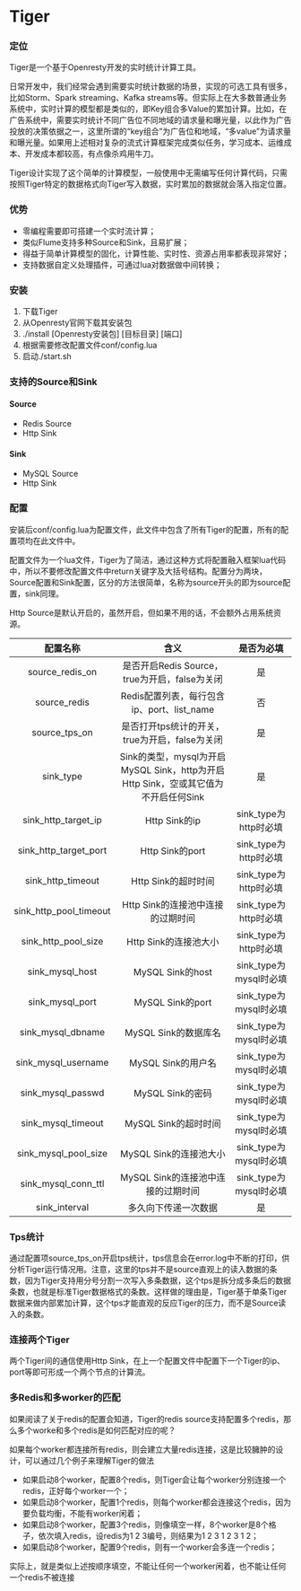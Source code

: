 # Tiger

### 定位

Tiger是一个基于Openresty开发的实时统计计算工具。

日常开发中，我们经常会遇到需要实时统计数据的场景，实现的可选工具有很多，比如Storm、Spark streaming、Kafka streams等。但实际上在大多数普通业务系统中，实时计算的模型都是类似的，即Key组合多Value的累加计算。比如，在广告系统中，需要实时统计不同广告位不同地域的请求量和曝光量，以此作为广告投放的决策依据之一，这里所谓的“key组合”为广告位和地域，“多value”为请求量和曝光量。如果用上述相对复杂的流式计算框架完成类似任务，学习成本、运维成本、开发成本都较高，有点像杀鸡用牛刀。

Tiger设计实现了这个简单的计算模型，一般使用中无需编写任何计算代码，只需按照Tiger特定的数据格式向Tiger写入数据，实时累加的数据就会落入指定位置。

### 优势

* 零编程需要即可搭建一个实时流计算；
* 类似Flume支持多种Source和Sink，且易扩展；
* 得益于简单计算模型的固化，计算性能、实时性、资源占用率都表现非常好；
* 支持数据自定义处理插件，可通过lua对数据做中间转换；

### 安装

1. 下载Tiger
2. 从Openresty官网下载其安装包
3. ./install [Openresty安装包] [目标目录] [端口]
4. 根据需要修改配置文件conf/config.lua
5. 启动./start.sh

### 支持的Source和Sink

#### Source

* Redis Source
* Http Sink

#### Sink

* MySQL Source
* Http Sink

### 配置

安装后conf/config.lua为配置文件，此文件中包含了所有Tiger的配置，所有的配置项均在此文件中。

配置文件为一个lua文件，Tiger为了简洁，通过这种方式将配置融入框架lua代码中，所以不要修改配置文件中return关键字及大括号结构。配置分为两块，Source配置和Sink配置，区分的方法很简单，名称为source开头的即为source配置，sink同理。

Http Source是默认开启的，虽然开启，但如果不用的话，不会额外占用系统资源。

|配置名称|含义|是否为必填|
|:-:|:-:|:-:|
|source_redis_on|是否开启Redis Source，true为开启，false为关闭|是|
|source_redis|Redis配置列表，每行包含ip、port、list_name|否|
|source_tps_on|是否打开tps统计的开关，true为开启，false为关闭|是|
|sink_type|Sink的类型，mysql为开启MySQL Sink，http为开启Http Sink，空或其它值为不开启任何Sink|是|
|sink_http_target_ip|Http Sink的ip|sink_type为http时必填|
|sink_http_target_port|Http Sink的port|sink_type为http时必填|
|sink_http_timeout|Http Sink的超时时间|sink_type为http时必填|
|sink_http_pool_timeout|Http Sink的连接池中连接的过期时间|sink_type为http时必填|
|sink_http_pool_size|Http Sink的连接池大小|sink_type为http时必填|
|sink_mysql_host|MySQL Sink的host|sink_type为mysql时必填|
|sink_mysql_port|MySQL Sink的port|sink_type为mysql时必填|
|sink_mysql_dbname|MySQL Sink的数据库名|sink_type为mysql时必填|
|sink_mysql_username|MySQL Sink的用户名|sink_type为mysql时必填|
|sink_mysql_passwd|MySQL Sink的密码|sink_type为mysql时必填|
|sink_mysql_timeout|MySQL Sink的超时时间|sink_type为mysql时必填|
|sink_mysql_pool_size|MySQL Sink的连接池大小|sink_type为mysql时必填|
|sink_mysql_conn_ttl|MySQL Sink的连接池中连接的过期时间|sink_type为mysql时必填|
|sink_interval|多久向下传递一次数据|是|

### Tps统计

通过配置项source_tps_on开启tps统计，tps信息会在error.log中不断的打印，供分析Tiger运行情况用。注意，这里的tps并不是source直观上的读入数据的条数，因为Tiger支持用分号分割一次写入多条数据，这个tps是拆分成多条后的数据条数，也就是标准Tiger数据格式的条数。这样做的理由是，Tiger基于单条Tiger数据来做内部累加计算，这个tps才能直观的反应Tiger的压力，而不是Source读入的条数。

### 连接两个Tiger

两个Tiger间的通信使用Http Sink，在上一个配置文件中配置下一个Tiger的ip、port等即可形成一个两个节点的计算流。


### 多Redis和多worker的匹配

如果阅读了关于redis的配置会知道，Tiger的redis source支持配置多个redis，那么多个worke和多个redis是如何匹配对应的呢？

如果每个worker都连接所有redis，则会建立大量redis连接，这是比较臃肿的设计，可以通过几个例子来理解Tiger的做法

* 如果启动8个worker，配置8个redis，则Tiger会让每个worker分别连接一个redis，正好每个worker一个；
* 如果启动8个worker，配置1个redis，则每个worker都会连接这个redis，因为要负载均衡，不能有worker闲着；
* 如果启动8个worker，配置3个redis，则像填空一样，8个worker是8个格子，依次填入redis，设redis为1 2 3编号，则结果为1 2 3 1 2 3 1 2；
* 如果启动8个worker，配置9个redis，则有一个worker会多连一个redis；

实际上，就是类似上述按顺序填空，不能让任何一个worker闲着，也不能让任何一个redis不被连接
